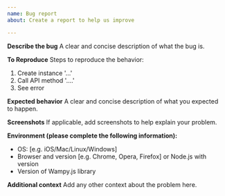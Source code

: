 ```yaml
---
name: Bug report
about: Create a report to help us improve

---
```


**Describe the bug**
A clear and concise description of what the bug is.

**To Reproduce**
Steps to reproduce the behavior:
1. Create instance '...'
2. Call API method '....'
3. See error

**Expected behavior**
A clear and concise description of what you expected to happen.

**Screenshots**
If applicable, add screenshots to help explain your problem.

**Environment (please complete the following information):**
 - OS: [e.g. iOS/Mac/Linux/Windows]
 - Browser and version [e.g. Chrome, Opera, Firefox] or Node.js with version
 - Version of Wampy.js library

**Additional context**
Add any other context about the problem here.
